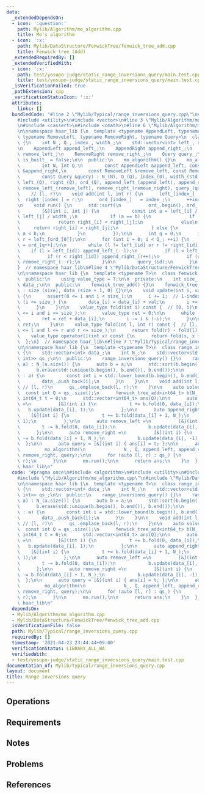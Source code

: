 ```yaml
---
data:
  _extendedDependsOn:
  - icon: ':question:'
    path: Mylib/Algorithm/mo_algorithm.cpp
    title: Mo's algorithm
  - icon: ':x:'
    path: Mylib/DataStructure/FenwickTree/fenwick_tree_add.cpp
    title: Fenwick tree (Add)
  _extendedRequiredBy: []
  _extendedVerifiedWith:
  - icon: ':x:'
    path: test/yosupo-judge/static_range_inversions_query/main.test.cpp
    title: test/yosupo-judge/static_range_inversions_query/main.test.cpp
  _isVerificationFailed: true
  _pathExtension: cpp
  _verificationStatusIcon: ':x:'
  attributes:
    links: []
  bundledCode: "#line 2 \"Mylib/Typical/range_inversions_query.cpp\"\n#include <algorithm>\n\
    #include <utility>\n#include <vector>\n#line 3 \"Mylib/Algorithm/mo_algorithm.cpp\"\
    \n#include <cassert>\n#include <cmath>\n#line 6 \"Mylib/Algorithm/mo_algorithm.cpp\"\
    \n\nnamespace haar_lib {\n  template <typename AppendLeft, typename AppendRight,\
    \ typename RemoveLeft, typename RemoveRight, typename Query>\n  class mo_algorithm\
    \ {\n    int N_, Q_, index_, width_;\n    std::vector<int> left_, right_, ord_;\n\
    \n    AppendLeft append_left_;\n    AppendRight append_right_;\n    RemoveLeft\
    \ remove_left_;\n    RemoveRight remove_right_;\n    Query query_;\n\n    bool\
    \ is_built_ = false;\n\n  public:\n    mo_algorithm() {}\n    mo_algorithm(\n\
    \        int N, int Q,\n        const AppendLeft &append_left, const AppendRight\
    \ &append_right,\n        const RemoveLeft &remove_left, const RemoveRight &remove_right,\n\
    \        const Query &query) : N_(N), Q_(Q), index_(0), width_(std::sqrt(N)),\
    \ left_(Q), right_(Q), ord_(Q), append_left_(append_left), append_right_(append_right),\
    \ remove_left_(remove_left), remove_right_(remove_right), query_(query) {}\n\n\
    \    // [l, r)\n    void add(int l, int r) {\n      left_[index_]  = l;\n    \
    \  right_[index_] = r;\n      ord_[index_]   = index_;\n      ++index_;\n    }\n\
    \n    void run() {\n      std::sort(\n          ord_.begin(), ord_.end(),\n  \
    \        [&](int i, int j) {\n            const int a = left_[i] / width_, b =\
    \ left_[j] / width_;\n            if (a == b) {\n              if (a & 1)\n  \
    \              return right_[i] < right_[j];\n              else\n           \
    \     return right_[i] > right_[j];\n            } else {\n              return\
    \ a < b;\n            }\n          });\n\n      int q = 0;\n      int l = left_[ord_[0]],\
    \ r = left_[ord_[0]];\n\n      for (int i = 0; i < Q_; ++i) {\n        int id\
    \ = ord_[q++];\n\n        while (l != left_[id] or r != right_[id]) {\n      \
    \    if (l > left_[id]) append_left_(--l);\n          if (l < left_[id]) remove_left_(l++);\n\
    \          if (r < right_[id]) append_right_(r++);\n          if (r > right_[id])\
    \ remove_right_(--r);\n        }\n\n        query_(id);\n      }\n    }\n  };\n\
    }  // namespace haar_lib\n#line 4 \"Mylib/DataStructure/FenwickTree/fenwick_tree_add.cpp\"\
    \n\nnamespace haar_lib {\n  template <typename T>\n  class fenwick_tree_add {\n\
    \  public:\n    using value_type = T;\n\n  private:\n    int size_;\n    std::vector<value_type>\
    \ data_;\n\n  public:\n    fenwick_tree_add() {}\n    fenwick_tree_add(int size)\
    \ : size_(size), data_(size + 1, 0) {}\n\n    void update(int i, value_type val)\
    \ {\n      assert(0 <= i and i < size_);\n      i += 1;  // 1-index\n\n      while\
    \ (i <= size_) {\n        data_[i] = data_[i] + val;\n        i += i & (-i);\n\
    \      }\n    }\n\n    value_type fold(int i) const {  // [0, i)\n      assert(0\
    \ <= i and i <= size_);\n      value_type ret = 0;\n\n      while (i > 0) {\n\
    \        ret = ret + data_[i];\n        i -= i & (-i);\n      }\n\n      return\
    \ ret;\n    }\n\n    value_type fold(int l, int r) const {  // [l, r)\n      assert(0\
    \ <= l and l <= r and r <= size_);\n      return fold(r) - fold(l);\n    }\n\n\
    \    value_type operator[](int x) const {\n      return fold(x, x + 1);\n    }\n\
    \  };\n}  // namespace haar_lib\n#line 7 \"Mylib/Typical/range_inversions_query.cpp\"\
    \n\nnamespace haar_lib {\n  template <typename T>\n  class range_inversions_query\
    \ {\n    std::vector<int> data_;\n    int N_;\n    std::vector<std::pair<int,\
    \ int>> qs_;\n\n  public:\n    range_inversions_query() {}\n    range_inversions_query(std::vector<T>\
    \ a) : N_(a.size()) {\n      auto b = a;\n      std::sort(b.begin(), b.end());\n\
    \      b.erase(std::unique(b.begin(), b.end()), b.end());\n\n      for (auto x\
    \ : a) {\n        const int i = std::lower_bound(b.begin(), b.end(), x) - b.begin();\n\
    \        data_.push_back(i);\n      }\n    }\n\n    void add(int l, int r) { \
    \ // [l, r)\n      qs_.emplace_back(l, r);\n    }\n\n    auto solve() {\n    \
    \  const int Q = qs_.size();\n      fenwick_tree_add<int64_t> b(N_);\n\n     \
    \ int64_t t = 0;\n      std::vector<int64_t> ans(Q);\n\n      auto append_left\
    \ =\n          [&](int i) {\n            t += b.fold(0, data_[i]);\n         \
    \   b.update(data_[i], 1);\n          };\n\n      auto append_right =\n      \
    \    [&](int i) {\n            t += b.fold(data_[i] + 1, N_);\n            b.update(data_[i],\
    \ 1);\n          };\n\n      auto remove_left =\n          [&](int i) {\n    \
    \        t -= b.fold(0, data_[i]);\n            b.update(data_[i], -1);\n    \
    \      };\n\n      auto remove_right =\n          [&](int i) {\n            t\
    \ -= b.fold(data_[i] + 1, N_);\n            b.update(data_[i], -1);\n        \
    \  };\n\n      auto query = [&](int i) { ans[i] = t; };\n\n      auto mo =\n \
    \         mo_algorithm(\n              N_, Q, append_left, append_right, remove_left,\
    \ remove_right, query);\n\n      for (auto [l, r] : qs_) {\n        mo.add(l,\
    \ r);\n      }\n\n      mo.run();\n\n      return ans;\n    }\n  };\n}  // namespace\
    \ haar_lib\n"
  code: "#pragma once\n#include <algorithm>\n#include <utility>\n#include <vector>\n\
    #include \"Mylib/Algorithm/mo_algorithm.cpp\"\n#include \"Mylib/DataStructure/FenwickTree/fenwick_tree_add.cpp\"\
    \n\nnamespace haar_lib {\n  template <typename T>\n  class range_inversions_query\
    \ {\n    std::vector<int> data_;\n    int N_;\n    std::vector<std::pair<int,\
    \ int>> qs_;\n\n  public:\n    range_inversions_query() {}\n    range_inversions_query(std::vector<T>\
    \ a) : N_(a.size()) {\n      auto b = a;\n      std::sort(b.begin(), b.end());\n\
    \      b.erase(std::unique(b.begin(), b.end()), b.end());\n\n      for (auto x\
    \ : a) {\n        const int i = std::lower_bound(b.begin(), b.end(), x) - b.begin();\n\
    \        data_.push_back(i);\n      }\n    }\n\n    void add(int l, int r) { \
    \ // [l, r)\n      qs_.emplace_back(l, r);\n    }\n\n    auto solve() {\n    \
    \  const int Q = qs_.size();\n      fenwick_tree_add<int64_t> b(N_);\n\n     \
    \ int64_t t = 0;\n      std::vector<int64_t> ans(Q);\n\n      auto append_left\
    \ =\n          [&](int i) {\n            t += b.fold(0, data_[i]);\n         \
    \   b.update(data_[i], 1);\n          };\n\n      auto append_right =\n      \
    \    [&](int i) {\n            t += b.fold(data_[i] + 1, N_);\n            b.update(data_[i],\
    \ 1);\n          };\n\n      auto remove_left =\n          [&](int i) {\n    \
    \        t -= b.fold(0, data_[i]);\n            b.update(data_[i], -1);\n    \
    \      };\n\n      auto remove_right =\n          [&](int i) {\n            t\
    \ -= b.fold(data_[i] + 1, N_);\n            b.update(data_[i], -1);\n        \
    \  };\n\n      auto query = [&](int i) { ans[i] = t; };\n\n      auto mo =\n \
    \         mo_algorithm(\n              N_, Q, append_left, append_right, remove_left,\
    \ remove_right, query);\n\n      for (auto [l, r] : qs_) {\n        mo.add(l,\
    \ r);\n      }\n\n      mo.run();\n\n      return ans;\n    }\n  };\n}  // namespace\
    \ haar_lib\n"
  dependsOn:
  - Mylib/Algorithm/mo_algorithm.cpp
  - Mylib/DataStructure/FenwickTree/fenwick_tree_add.cpp
  isVerificationFile: false
  path: Mylib/Typical/range_inversions_query.cpp
  requiredBy: []
  timestamp: '2021-04-23 23:44:44+09:00'
  verificationStatus: LIBRARY_ALL_WA
  verifiedWith:
  - test/yosupo-judge/static_range_inversions_query/main.test.cpp
documentation_of: Mylib/Typical/range_inversions_query.cpp
layout: document
title: Range inversions query
---
```


## Operations

## Requirements

## Notes

## Problems

## References
